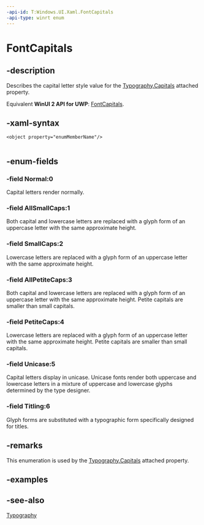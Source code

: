 ```yaml
---
-api-id: T:Windows.UI.Xaml.FontCapitals
-api-type: winrt enum
---
```


<!-- Enumeration syntax
public enum Windows.UI.Xaml.FontCapitals : int
-->

# FontCapitals

## -description
Describes the capital letter style value for the [Typography.Capitals](/uwp/api/windows.ui.xaml.documents.typography.capitals) attached property.

Equivalent **WinUI 2 API for UWP**: [FontCapitals](/windows/winui/api/microsoft.ui.xaml.fontcapitals).

## -xaml-syntax
```xaml
<object property="enumMemberName"/>
 
```


## -enum-fields
### -field Normal:0
Capital letters render normally.

### -field AllSmallCaps:1
Both capital and lowercase letters are replaced with a glyph form of an uppercase letter with the same approximate height.

### -field SmallCaps:2
Lowercase letters are replaced with a glyph form of an uppercase letter with the same approximate height.

### -field AllPetiteCaps:3
Both capital and lowercase letters are replaced with a glyph form of an uppercase letter with the same approximate height. Petite capitals are smaller than small capitals.

### -field PetiteCaps:4
Lowercase letters are replaced with a glyph form of an uppercase letter with the same approximate height. Petite capitals are smaller than small capitals.

### -field Unicase:5
Capital letters display in unicase. Unicase fonts render both uppercase and lowercase letters in a mixture of uppercase and lowercase glyphs determined by the type designer.

### -field Titling:6
Glyph forms are substituted with a typographic form specifically designed for titles.


## -remarks
This enumeration is used by the [Typography.Capitals](/uwp/api/windows.ui.xaml.documents.typography.capitals) attached property.

## -examples

## -see-also
[Typography](../windows.ui.xaml.documents/typography.md)
